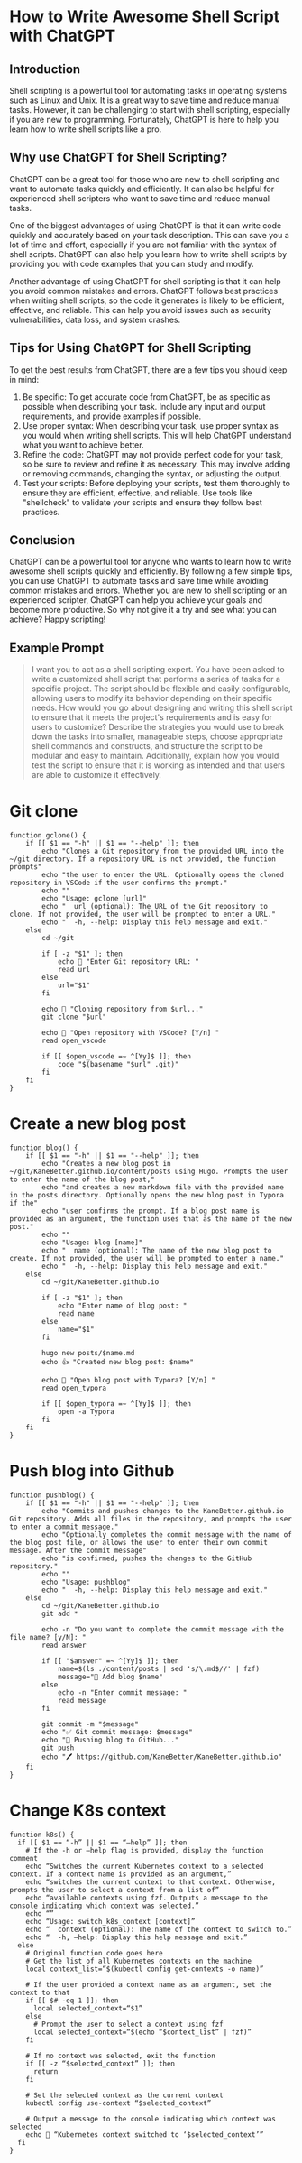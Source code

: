 # How to Write Awesome Shell Script with ChatGPT

## Introduction

Shell scripting is a powerful tool for automating tasks in operating systems such as Linux and Unix. It is a great way to save time and reduce manual tasks. However, it can be challenging to start with shell scripting, especially if you are new to programming. Fortunately, ChatGPT is here to help you learn how to write shell scripts like a pro.

## Why use ChatGPT for Shell Scripting?

ChatGPT can be a great tool for those who are new to shell scripting and want to automate tasks quickly and efficiently. It can also be helpful for experienced shell scripters who want to save time and reduce manual tasks.

One of the biggest advantages of using ChatGPT is that it can write code quickly and accurately based on your task description. This can save you a lot of time and effort, especially if you are not familiar with the syntax of shell scripts. ChatGPT can also help you learn how to write shell scripts by providing you with code examples that you can study and modify.

Another advantage of using ChatGPT for shell scripting is that it can help you avoid common mistakes and errors. ChatGPT follows best practices when writing shell scripts, so the code it generates is likely to be efficient, effective, and reliable. This can help you avoid issues such as security vulnerabilities, data loss, and system crashes.

## Tips for Using ChatGPT for Shell Scripting

To get the best results from ChatGPT, there are a few tips you should keep in mind:

1. Be specific: To get accurate code from ChatGPT, be as specific as possible when describing your task. Include any input and output requirements, and provide examples if possible.
2. Use proper syntax: When describing your task, use proper syntax as you would when writing shell scripts. This will help ChatGPT understand what you want to achieve better.
3. Refine the code: ChatGPT may not provide perfect code for your task, so be sure to review and refine it as necessary. This may involve adding or removing commands, changing the syntax, or adjusting the output.
4. Test your scripts: Before deploying your scripts, test them thoroughly to ensure they are efficient, effective, and reliable. Use tools like "shellcheck" to validate your scripts and ensure they follow best practices.

## Conclusion

ChatGPT can be a powerful tool for anyone who wants to learn how to write awesome shell scripts quickly and efficiently. By following a few simple tips, you can use ChatGPT to automate tasks and save time while avoiding common mistakes and errors. Whether you are new to shell scripting or an experienced scripter, ChatGPT can help you achieve your goals and become more productive. So why not give it a try and see what you can achieve? Happy scripting!

## Example Prompt

> I want you to act as a shell scripting expert. You have been asked to write a customized shell script that performs a series of tasks for a specific project. The script should be flexible and easily configurable, allowing users to modify its behavior depending on their specific needs. How would you go about designing and writing this shell script to ensure that it meets the project's requirements and is easy for users to customize? Describe the strategies you would use to break down the tasks into smaller, manageable steps, choose appropriate shell commands and constructs, and structure the script to be modular and easy to maintain. Additionally, explain how you would test the script to ensure that it is working as intended and that users are able to customize it effectively.

# Git clone

```shell
function gclone() {
    if [[ $1 == "-h" || $1 == "--help" ]]; then
        echo "Clones a Git repository from the provided URL into the ~/git directory. If a repository URL is not provided, the function prompts"
        echo "the user to enter the URL. Optionally opens the cloned repository in VSCode if the user confirms the prompt."
        echo ""
        echo "Usage: gclone [url]"
        echo "  url (optional): The URL of the Git repository to clone. If not provided, the user will be prompted to enter a URL."
        echo "  -h, --help: Display this help message and exit."
    else
        cd ~/git

        if [ -z "$1" ]; then
            echo 🥇 "Enter Git repository URL: " 
            read url
        else
            url="$1"
        fi

        echo 🤡 "Cloning repository from $url..."
        git clone "$url"

        echo 📕 "Open repository with VSCode? [Y/n] " 
        read open_vscode

        if [[ $open_vscode =~ ^[Yy]$ ]]; then
            code "$(basename "$url" .git)"
        fi
    fi
}
```

# Create a new blog post

```shell
function blog() {
    if [[ $1 == "-h" || $1 == "--help" ]]; then
        echo "Creates a new blog post in ~/git/KaneBetter.github.io/content/posts using Hugo. Prompts the user to enter the name of the blog post,"
        echo "and creates a new markdown file with the provided name in the posts directory. Optionally opens the new blog post in Typora if the"
        echo "user confirms the prompt. If a blog post name is provided as an argument, the function uses that as the name of the new post."
        echo ""
        echo "Usage: blog [name]"
        echo "  name (optional): The name of the new blog post to create. If not provided, the user will be prompted to enter a name."
        echo "  -h, --help: Display this help message and exit."
    else
        cd ~/git/KaneBetter.github.io

        if [ -z "$1" ]; then
            echo "Enter name of blog post: "
            read name
        else
            name="$1"
        fi

        hugo new posts/$name.md
        echo 👍 "Created new blog post: $name"

        echo 🎉 "Open blog post with Typora? [Y/n] " 
        read open_typora

        if [[ $open_typora =~ ^[Yy]$ ]]; then
            open -a Typora
        fi
    fi
}
```

# Push blog into Github

```shell
function pushblog() {
    if [[ $1 == "-h" || $1 == "--help" ]]; then
        echo "Commits and pushes changes to the KaneBetter.github.io Git repository. Adds all files in the repository, and prompts the user to enter a commit message."
        echo "Optionally completes the commit message with the name of the blog post file, or allows the user to enter their own commit message. After the commit message"
        echo "is confirmed, pushes the changes to the GitHub repository."
        echo ""
        echo "Usage: pushblog"
        echo "  -h, --help: Display this help message and exit."
    else
        cd ~/git/KaneBetter.github.io
        git add *

        echo -n "Do you want to complete the commit message with the file name? [y/N]: "
        read answer

        if [[ "$answer" =~ ^[Yy]$ ]]; then
            name=$(ls ./content/posts | sed 's/\.md$//' | fzf)
            message="📝 Add blog $name"
        else
            echo -n "Enter commit message: "
            read message
        fi

        git commit -m "$message"
        echo "✅ Git commit message: $message"
        echo "🚀 Pushing blog to GitHub..."
        git push
        echo "🖊️ https://github.com/KaneBetter/KaneBetter.github.io"
    fi
}
```

# Change K8s context

```shell
function k8s() {
  if [[ $1 == “-h” || $1 == “—help” ]]; then
    # If the -h or —help flag is provided, display the function comment
    echo “Switches the current Kubernetes context to a selected context. If a context name is provided as an argument,”
    echo “switches the current context to that context. Otherwise, prompts the user to select a context from a list of”
    echo “available contexts using fzf. Outputs a message to the console indicating which context was selected.”
    echo “”
    echo “Usage: switch_k8s_context [context]”
    echo “  context (optional): The name of the context to switch to.”
    echo “  -h, —help: Display this help message and exit.”
  else
    # Original function code goes here
    # Get the list of all Kubernetes contexts on the machine
    local context_list=“$(kubectl config get-contexts -o name)”

    # If the user provided a context name as an argument, set the context to that
    if [[ $# -eq 1 ]]; then
      local selected_context=“$1”
    else
      # Prompt the user to select a context using fzf
      local selected_context=“$(echo “$context_list” | fzf)”
    fi

    # If no context was selected, exit the function
    if [[ -z “$selected_context” ]]; then
      return
    fi

    # Set the selected context as the current context
    kubectl config use-context “$selected_context”

    # Output a message to the console indicating which context was selected
    echo 💙 “Kubernetes context switched to ‘$selected_context’”
  fi
}
```


